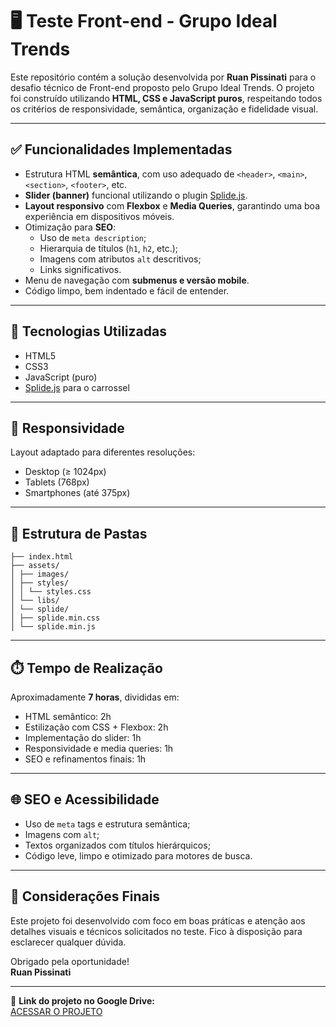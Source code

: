 # 🖥️ Teste Front-end - Grupo Ideal Trends

Este repositório contém a solução desenvolvida por **Ruan Pissinati** para o desafio técnico de Front-end proposto pelo Grupo Ideal Trends. O projeto foi construído utilizando **HTML, CSS e JavaScript puros**, respeitando todos os critérios de responsividade, semântica, organização e fidelidade visual.

---

## ✅ Funcionalidades Implementadas

- Estrutura HTML **semântica**, com uso adequado de `<header>`, `<main>`, `<section>`, `<footer>`, etc.
- **Slider (banner)** funcional utilizando o plugin [Splide.js](https://splidejs.com/).
- **Layout responsivo** com **Flexbox** e **Media Queries**, garantindo uma boa experiência em dispositivos móveis.
- Otimização para **SEO**:
  - Uso de `meta description`;
  - Hierarquia de títulos (`h1`, `h2`, etc.);
  - Imagens com atributos `alt` descritivos;
  - Links significativos.
- Menu de navegação com **submenus e versão mobile**.
- Código limpo, bem indentado e fácil de entender.

---

## 🧪 Tecnologias Utilizadas

- HTML5
- CSS3
- JavaScript (puro)
- [Splide.js](https://splidejs.com/) para o carrossel

---

## 📱 Responsividade

Layout adaptado para diferentes resoluções:
- Desktop (≥ 1024px)
- Tablets (768px)
- Smartphones (até 375px)

---

## 📁 Estrutura de Pastas

```
├── index.html
├── assets/
│ ├── images/
│ ├── styles/
│ │ └── styles.css
│ └── libs/
│ └── splide/
│ ├── splide.min.css
│ └── splide.min.js
```
---

## ⏱️ Tempo de Realização

Aproximadamente **7 horas**, divididas em:

- HTML semântico: 2h  
- Estilização com CSS + Flexbox: 2h  
- Implementação do slider: 1h  
- Responsividade e media queries: 1h  
- SEO e refinamentos finais: 1h

---

## 🌐 SEO e Acessibilidade

- Uso de `meta` tags e estrutura semântica;
- Imagens com `alt`;
- Textos organizados com títulos hierárquicos;
- Código leve, limpo e otimizado para motores de busca.

---

## 📝 Considerações Finais

Este projeto foi desenvolvido com foco em boas práticas e atenção aos detalhes visuais e técnicos solicitados no teste. Fico à disposição para esclarecer qualquer dúvida.

Obrigado pela oportunidade!  
**Ruan Pissinati**

---

📂 **Link do projeto no Google Drive:**  
[ACESSAR O PROJETO](https://drive.google.com/...) <!-- Substitua pelo seu link -->
